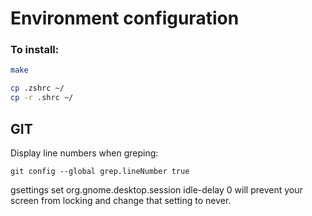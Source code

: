 Environment configuration
===

### To install:
```sh
make
```

```sh
cp .zshrc ~/
cp -r .shrc ~/
```

GIT
---

Display line numbers when greping:

```
git config --global grep.lineNumber true
```


gsettings set org.gnome.desktop.session idle-delay 0
will prevent your screen from locking and change that setting to never.
